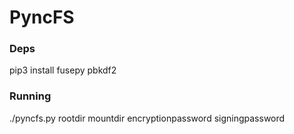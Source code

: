 
# PyncFS

### Deps

pip3 install fusepy pbkdf2

### Running

./pyncfs.py rootdir mountdir encryptionpassword signingpassword

